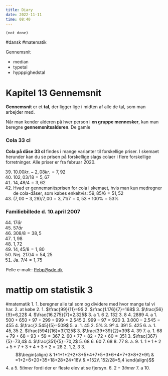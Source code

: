 ```yaml
---
title: Diary
date: 2022-11-11
time: 08:40
---
```


```tasks
(not done)
```

#dansk #matematik 

Gennemsnit 
- median
- typetal
- hypppighedstal

# Kapitel 13 Gennemsnit

**Gennemsnit** er et **tal**, der ligger lige i midten af alle de tal, som man arbejder med. 

Når man kender alderen på hver person i **en gruppe mennesker**, kan man beregne **gennemsnitsalderen**. De gamle

### Cola 33 cl

**Cola på dåse 33 cl** findes i mange varianter til forskellige priser.
I skemaet herunder kan du se prisen på forskellige slags colaer i flere forskellige forretninger.
Alle priser er fra februar 2020.

39. $10.00 kr. - 2,08 kr. = 7,92$
40. $102,03 / 18 = 5,67$
41. $14,48/4=3,62$
42. Hvad er gennemsnitsprisen for cola i skemaet, hvis man kun medregner de cola-dåser, som købes enkeltvis: 
    $59,85/6=51,52$
43. $(7,00-3,29)/7,00=3,71/7=0,53*100\%=53\%$

### Familiebillede d. 10.april 2007

44. $17år$
45. $57år$
46. $308/8=38,5$
47. $1,98$
48. $1,72$
49. $14,45/8=1,80$
50. Nej. $217/4=54,25$
51. Ja. $7/4=1,75$

Pelle e-mali:: Pebp@sde.dk

# mattip om statistik 3
#matematik 
1. 
	1. beregner alle tal som og dividere med hvor mange tal vi har. 
	2. at købe
2. 
	1. $\frac{99}{11}=9$
	2. $\frac{1.176}{7}=168$
	3. $\frac{56}{9}=6,22$
	4. $\frac{16.275}{7}=2.325$
3. a
	1. $6$
	2. $132$
	3. $8$
	4. $2889$
4. a
	1. $500+650+97+299+999=2.545$
	2. $999-97=920$
	3. $3.000-2.545=455$
	4. $\frac{2.545}{5}=509$
5. a.
	1. $45$
	2. $5\%$
	3. $9º$
	4. $391$
	5. $425$
6. a.
	1. $45,35$
	2. $\frac{594}{16}=37,125$
	3. $\frac{39+39}{2}=39$
	4. $39$
7. a.
	1. $68+79+68+93+59=367$
	2. $60+77+82+72+60=351$
	3. $\frac{367}{5}=73,4$
	4. $\frac{351}{5}=70,2$
	5. $68$
	6. $60$
	7. $68$
	8. $77$
8. a.
9. 
	1. $1+1+2+5+7+3+4+3+2=28$
	2. $1,2,3$
	3. $$\begin{align}
     & 1*1+1*2+2*3+5*4+7*5+3*6+4*7+3*8+2*9\\
     & =1+2+6+20+35+18+28+24+18\\
     & =152\\
     152/28=5,4
     \end{align}$$
	4. a
	5. $5timer$ fordi der er fleste elev at se fjersyn. 
	6. $2-3timer$
	7. a
10. 

